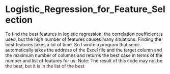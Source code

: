 # Logistic_Regression_for_Feature_Selection

To find the best features in logistic regression, the correlation coefficient is used, but the high number of features causes many situations. Finding the best features takes a lot of time. So I wrote a program that semi-automatically takes the address of the Excel file and the target column and the maximum number of columns and returns the best case in terms of the number and list of features for us.
Note: The result of this code may not be the best, but it is in the list of the best
